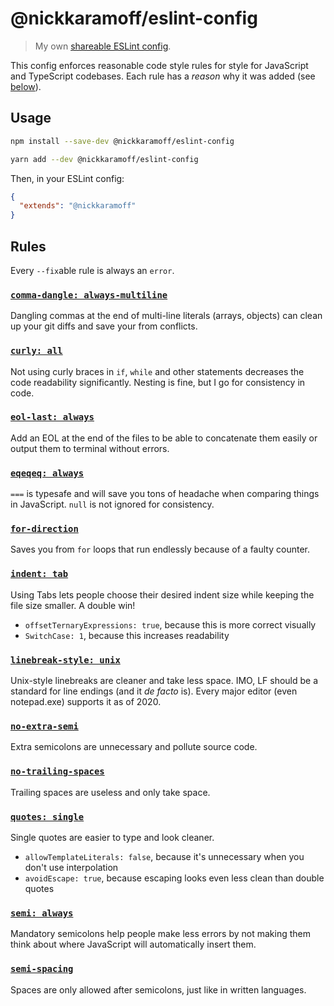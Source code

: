 # @nickkaramoff/eslint-config

> My own [shareable ESLint config](https://eslint.org/docs/developer-guide/shareable-configs.html).

This config enforces reasonable code style rules for style for JavaScript and
TypeScript codebases.
Each rule has a _reason_ why it was added
(see [below](#rules)).

## Usage

```sh
npm install --save-dev @nickkaramoff/eslint-config
```

```sh
yarn add --dev @nickkaramoff/eslint-config
```

Then, in your ESLint config:

```json
{
  "extends": "@nickkaramoff"
}
```

## Rules

Every `--fix`able rule is always an `error`.

### [`comma-dangle: always-multiline`](https://eslint.org/docs/rules/comma-dangle#always-multiline)

Dangling commas at the end of multi-line literals (arrays, objects) can clean up
your git diffs and save your from conflicts.

### [`curly: all`](https://eslint.org/docs/rules/curly#all)

Not using curly braces in `if`, `while` and other statements decreases the code
readability significantly. Nesting is fine, but I go for consistency in code.

### [`eol-last: always`](https://eslint.org/docs/rules/eol-last#rule-details)

Add an EOL at the end of the files to be able to concatenate them easily or
output them to terminal without errors.

### [`eqeqeq: always`](https://eslint.org/docs/rules/eqeqeq#always)

`===` is typesafe and will save you tons of headache when comparing things in
JavaScript. `null` is not ignored for consistency.

### [`for-direction`](https://eslint.org/docs/rules/for-direction#rule-details)

Saves you from `for` loops that run endlessly because of a faulty counter.

### [`indent: tab`](https://eslint.org/docs/rules/indent#tab)

Using Tabs lets people choose their desired indent size while keeping the file
size smaller. A double win!

- `offsetTernaryExpressions: true`, because this is more correct visually
- `SwitchCase: 1`, because this increases readability

### [`linebreak-style: unix`](https://eslint.org/docs/rules/linebreak-style#unix)

Unix-style linebreaks are cleaner and take less space. IMO, LF should be a
standard for line endings (and it _de facto_ is). Every major editor (even
notepad.exe) supports it as of 2020.

### [`no-extra-semi`](https://eslint.org/docs/rules/no-extra-semi#rule-details)

Extra semicolons are unnecessary and pollute source code.

### [`no-trailing-spaces`](https://eslint.org/docs/rules/no-trailing-spaces#rule-details)

Trailing spaces are useless and only take space.

### [`quotes: single`](https://eslint.org/docs/rules/quotes#single)

Single quotes are easier to type and look cleaner.

- `allowTemplateLiterals: false`, because it's unnecessary when you don't use
  interpolation
- `avoidEscape: true`, because escaping looks even less clean than double quotes

### [`semi: always`](https://eslint.org/docs/rules/semi#always)

Mandatory semicolons help people make less errors by not making them think about
where JavaScript will automatically insert them.

### [`semi-spacing`](https://eslint.org/docs/rules/semi-spacing#before-false-after-true)

Spaces are only allowed after semicolons, just like in written languages.
